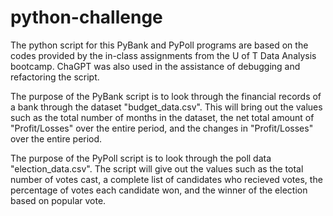 # python-challenge
The python script for this PyBank and PyPoll programs are based on the codes provided by the in-class assignments from the U of T Data Analysis bootcamp. ChaGPT was also used in the assistance of debugging and refactoring the script.

The purpose of the PyBank script is to look through the financial records of a bank through the dataset "budget_data.csv".  This will bring out the values such as the total number of months in the dataset, the net total amount of "Profit/Losses" over the entire period, and the changes in "Profit/Losses" over the entire period.

The purpose of the PyPoll script is to look through the poll data "election_data.csv".  The script will give out the values such as the total number of votes cast, a complete list of candidates who recieved votes, the percentage of votes each candidate won, and the winner of the election based on popular vote.
